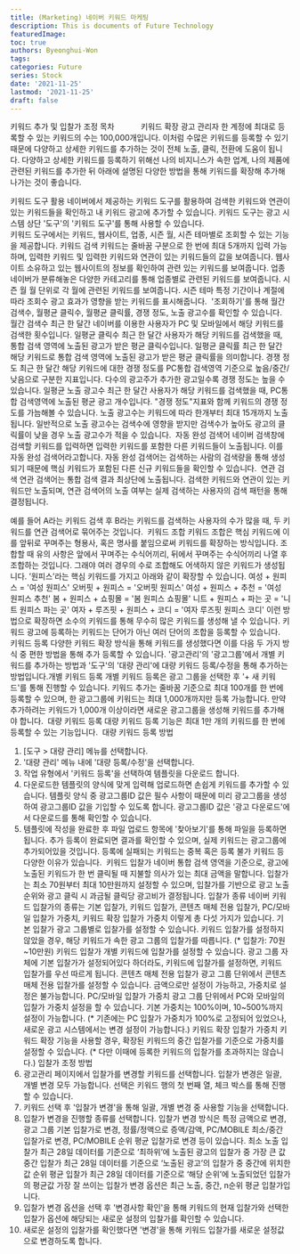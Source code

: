```yaml
---
title: (Marketing) 네이버 키워드 마케팅
description: This is documents of Future Technology
featuredImage: 
toc: true
authors: Byeonghui-Won
tags:
categories: Future
series: Stock
date: '2021-11-25'
lastmod: '2021-11-25'
draft: false
---
```


키워드 추가 및 입찰가 조정
목차
​​
​​
​​
​​
​​
​​
​​
​​
​​
​​
​​
키워드 확장
광고 관리자 한 계정에 최대로 등록할 수 있는 키워드의 수는 100,000개입니다. 이처럼 수많은 키워드를 등록할 수 있기 때문에 다양하고 상세한 키워드를 추가하는 것이 전체 노출, 클릭, 전환에 도움이 됩니다. 
다양하고 상세한 키워드를 등록하기 위해선 나의 비지니스가 속한 업계, 나의 제품에 관련된 키워드를 추가한 뒤 아래에 설명된 다양한 방법을 통해 키워드를 확장해 추가해나가는 것이 좋습니다.

키워드 도구 활용
네이버에서 제공하는 키워드 도구를 활용하여 검색한 키워드와 연관이 있는 키워드들을 확인하고 내 키워드 광고에 추가할 수 있습니다. 
키워드 도구는 광고 시스템 상단 '도구'의 '키워드 도구'를 통해 사용할 수 있습니다.  
​
키워드 도구에서는 키워드, 웹사이트, 업종, 시즌 월, 시즌 테마별로 조회할 수 있는 기능을 제공합니다. 
키워드
검색 키워드는 줄바꿈 구분으로 한 번에 최대 5개까지 입력 가능하며, 입력한 키워드 및 입력한 키워드와 연관이 있는 키워드들의 값을 보여줍니다.
웹사이트
소유하고 있는 웹사이트의 정보를 확인하여 관련 있는 키워드를 보여줍니다.
업종
네이버가 분류해놓은 다양한 카테고리를 통해 업종별로 관련된 키워드를 보여줍니다.
시즌 월
월 단위로 각 월에 관련된 키워드를 보여줍니다.
시즌 테마
특정 기간이나 계절에 따라 조회수 광고 효과가 영향을 받는 키워드를 표시해줍니다.
​
'조회하기'를 통해 월간 검색수, 월평균 클릭수, 월평균 클릭률, 경쟁 정도, 노출 광고수를 확인할 수 있습니다.
월간 검색수
최근 한 달간 네이버를 이용한 사용자가 PC 및 모바일에서 해당 키워드를 검색한 횟수입니다.
일평균 클릭수
최근 한 달간 사용자가 해당 키워드를 검색했을 때, 통합 검색 영역에 노출된 광고가 받은 평균 클릭수입니다.
일평균 클릭률
최근 한 달간 해당 키워드로 통합 검색 영역에 노출된 광고가 받은 평균 클릭률을 의미합니다.
경쟁 정도
최근 한 달간 해당 키워드에 대한 경쟁 정도를 PC통합 검색영역 기준으로 높음/중간/낮음으로 구분한 지표입니다. 다수의 광고주가 추가한 광고일수록 경쟁 정도는 높을 수 있습니다.
일평균 노출 광고수
최근 한 달간 사용자가 해당 키워드를 검색했을 때, PC통합 검색영역에 노출된 평균 광고 개수입니다. "경쟁 정도"지표와 함께 키워드의 경쟁 정도를 가늠해볼 수 있습니다.
노출 광고수는 키워드에 따라 한개부터 최대 15개까지 노출됩니다. 일반적으로 노출 광고수는 검색수에 영향을 받지만 검색수가 높아도 광고의 클릭률이 낮을 경우 노출 광고수가 적을 수 있습니다.
​
자동 완성 검색어
네이버 검색창에 검색할 키워드를 입력하면 입력한 키워드를 포함한 다른 키워드들이 노출됩니다. 이를 자동 완성 검색어라고합니다. 자동 완성 검색어는 검색하는 사람의 검색량을 통해 생성되기 때문에 핵심 키워드가 포함된 다른 신규 키워드들을 확인할 수 있습니다.
​
연관 검색
연관 검색어는 통합 검색 결과 최상단에 노출됩니다. 검색한 키워드와 연관이 있는 키워드만 노출되며, 연관 검색어의 노출 여부는 실제 검색하는 사용자의 검색 패턴을 통해 결정됩니다.

예를 들어 A라는 키워드 검색 후 B라는 키워드를 검색하는 사용자의 수가 많을 때, 두 키워드를 연관 검색어로 묶어주는 것입니다.
​
키워드 조합
키워드 조합은 핵심 키워드에 이를 앞뒤로 꾸며주는 형용사, 혹은 명사를 붙임으로써 키워드를 확장하는 방식입니다. 
조합할 때 유의 사항은 앞에서 꾸며주는 수식어끼리, 뒤에서 꾸며주는 수식어끼리 나열 후 조합하는 것입니다. 그래야 여러 경우의 수로 조합해도 어색하지 않은 키워드가 생성됩니다.
’원피스’라는 핵심 키워드를 가지고 아래와 같이 확장할 수 있습니다.
여성 + 원피스 = '여성 원피스'
오버핏 + 원피스 = '오버핏 원피스'
여성 + 원피스 + 추천 = '여성 원피스 추천'
봄 + 원피스 + 쇼핑몰 = '봄 원피스 쇼핑몰'
니트 + 원피스 + 파는 곳 = '니트 원피스 파는 곳'
여자 + 루즈핏 + 원피스 + 코디 = '여자 루즈핏 원피스 코디'
이런 방법으로 확장하면 소수의 키워드를 통해 무수히 많은 키워드를 생성해 낼 수 있습니다.
키워드 광고에 등록하는 키워드는 단어가 아닌 여러 단어의 조합을 등록할 수 있습니다. 
​
키워드 등록
다양한 키워드 확장 방식을 통해 키워드를 생성했다면 이를 다음 두 가지 방식 중 편한 방법을 통해 추가 등록할 수 있습니다. '광고관리'의 '광고그룹'에서 개별 키워드를 추가하는 방법과 '도구'의 '대량 관리'에 대량 키워드 등록/수정을 통해 추가하는 방법입니다.
​
개별 키워드 등록
개별 키워드 등록은 광고 그룹을 선택한 후 '+ 새 키워드'를 통해 진행할 수 있습니다.
키워드 추가는 줄바꿈 기준으로 최대 100개를 한 번에 등록할 수 있으며, 한 광고그룹에 키워드는 최대 1,000개까지만 등록 가능합니다. 만약 추가하려는 키워드가 1,000개 이상이라면 새로운 광고그룹을 생성해 키워드를 추가해야 합니다.
​
대량 키워드 등록
대량 키워드 등록 기능은 최대 1만 개의 키워드를 한 번에 등록할 수 있는 기능입니다. 
​
대량 키워드 등록 방법
1. [도구 > 대량 관리] 메뉴를 선택합니다.
​
2. '대량 관리' 메뉴 내에 '대량 등록/수정'을 선택합니다.
​
 3. 작업 유형에서 '키워드 등록'을 선택하여 템플릿을 다운로드 합니다.
​
4. 다운로드한 템플릿의 양식에 맞게 입력해 업로드하면 손쉽게 키워드를 추가할 수 있습니다.
템플릿 양식 중 광고그룹ID 값은 필수 사항이 때문에 미리 광고그룹을 생성하여 광고그룹ID 값을 기입할 수 있도록 합니다. 
광고그룹ID 값은 '광고 다운로드'에서 다운로드를 통해 확인할 수 있습니다.
​
5. 템플릿에 작성을 완료한 후 파일 업로드 항목에 '찾아보기'를 통해 파일을 등록하면 됩니다.
추가 등록이 완료되면 결과를 확인할 수 있으며, 실제 키워드는 광고그룹에 추가되어있을 것입니다.
등록에 실패되는 키워드는 중복 혹은 등록 불가 키워드 등 다양한 이유가 있습니다.
​
키워드 입찰가
네이버 통합 검색 영역을 기준으로, 광고에 노출된 키워드가 한 번 클릭될 때 지불할 의사가 있는 최대 금액을 말합니다.
입찰가는 최소 70원부터 최대 10만원까지 설정할 수 있으며, 입찰가를 기반으로 광고 노출 순위와 광고 클릭 시 과금될 클릭당 광고비가 결정됩니다. 
입찰가 종류
네이버 키워드 입찰가의 종류는 기본 입찰가, 키워드 입찰가, 콘텐츠 매체 전용 입찰가, PC/모바일 입찰가 가중치, 키워드 확장 입찰가 가중치 이렇게 총 다섯 가지가 있습니다. 
기본 입찰가
광고 그룹별로 입찰가를 설정할 수 있습니다. 키워드 입찰가를 설정하지 않았을 경우, 해당 키워드가 속한 광고 그룹의 입찰가를 따릅니다. (* 입찰가: 70원~10만원)
키워드 입찰가
개별 키워드에 입찰가를 설정할 수 있습니다. 광고 그룹 자체에 기본 입찰가가 설정되어있다 하더라도, 키워드에 입찰가를 설정하면, 키워드 입찰가를 우선 따르게 됩니다.
콘텐츠 매체 전용 입찰가
광고 그룹 단위에서 콘텐츠 매체 전용 입찰가를 설정할 수 있습니다. 금액으로만 설정이 가능하고, 가중치로 설정은 불가능합니다.
PC/모바일 입찰가 가중치
광고 그룹 단위에서 PC와 모바일의 입찰가 가중치 설정을 할 수 있습니다. 기본 가중치는 100%이며, 10~500%까지 설정이 가능합니다. (* 기존에는 PC 입찰가 가중치가 100%로 고정되어 있었으나, 새로운 광고 시스템에서는 변경 설정이 가능합니다.)
키워드 확장 입찰가 가중치
키워드 확장 기능을 사용할 경우, 확장된 키워드의 중간 입찰가를 기준으로 가중치를 설정할 수 있습니다. (* 다만 이때에 등록한 키워드의 입찰가를 초과하지는 않습니다.)
입찰가 조정 방법
1. 광고관리 페이지에서 입찰가를 변경할 키워드를 선택합니다. 입찰가 변경은 일괄, 개별 변경 모두 가능합니다.
선택은 키워드 행의 첫 번째 열, 체크 박스를 통해 진행할 수 있습니다.
2. 키워드 선택 후 '입찰가 변경'을 통해 일괄, 개별 변경 중 사용할 기능을 선택합니다.
3. 입찰가 변경을 진행할 종류를 선택합니다. 
입찰가 변경 방식은 특정 금액으로 변경, 광고 그룹 기본 입찰가로 변경, 정률/정액으로 증액/감액, PC/MOBILE 최소/중간 입찰가로 변경, PC/MOBILE 순위 평균 입찰가로 변경 등이 있습니다.
최소 노출 입찰가
최근 28일 데이터를 기준으로 ‘최하위’에 노출된 광고의 입찰가 중 가장 큰 값
중간 입찰가
최근 28일 데이터를 기준으로 ‘노출된 광고’의 입찰가 중 중간에 위치한 값
순위 평균 입찰가
최근 28일 데이터를 기준으로 ‘해당 순위’에 노출되었던 입찰가의 평균값
가장 잘 쓰이는 입찰가 변경 옵션은 최근 노출, 중간, n순위 평균 입찰가입니다. 
​
4. 입찰가 변경 옵션을 선택 후 '변경사항 확인'을 통해 키워드의 현재 입찰가와 선택한 입찰가 옵션에 해당되는 새로운 설정의 입찰가를 확인할 수 있습니다. 
​
5. 새로운 설정의 입찰가를 확인했다면 '변경'을 통해 키워드 입찰가를 새로운 설정값으로 변경하도록 합니다.
